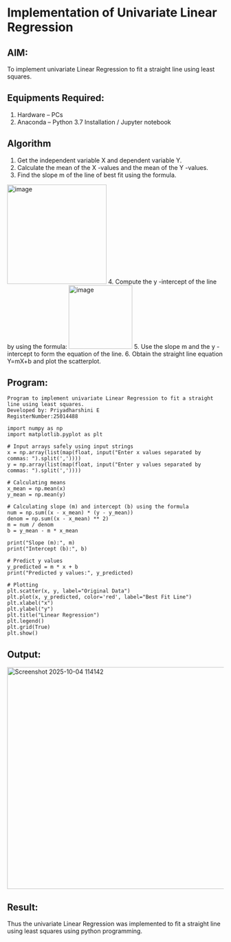 # Implementation of Univariate Linear Regression
## AIM:
To implement univariate Linear Regression to fit a straight line using least squares.

## Equipments Required:
1. Hardware – PCs
2. Anaconda – Python 3.7 Installation / Jupyter notebook

## Algorithm
1. Get the independent variable X and dependent variable Y.
2. Calculate the mean of the X -values and the mean of the Y -values.
3. Find the slope m of the line of best fit using the formula. 
<img width="231" alt="image" src="https://user-images.githubusercontent.com/93026020/192078527-b3b5ee3e-992f-46c4-865b-3b7ce4ac54ad.png">
4. Compute the y -intercept of the line by using the formula:
<img width="148" alt="image" src="https://user-images.githubusercontent.com/93026020/192078545-79d70b90-7e9d-4b85-9f8b-9d7548a4c5a4.png">
5. Use the slope m and the y -intercept to form the equation of the line.
6. Obtain the straight line equation Y=mX+b and plot the scatterplot.

## Program:
```
Program to implement univariate Linear Regression to fit a straight line using least squares.
Developed by: Priyadharshini E
RegisterNumber:25014488

import numpy as np
import matplotlib.pyplot as plt

# Input arrays safely using input strings
x = np.array(list(map(float, input("Enter x values separated by commas: ").split(','))))
y = np.array(list(map(float, input("Enter y values separated by commas: ").split(','))))

# Calculating means
x_mean = np.mean(x)
y_mean = np.mean(y)

# Calculating slope (m) and intercept (b) using the formula
num = np.sum((x - x_mean) * (y - y_mean))
denom = np.sum((x - x_mean) ** 2)
m = num / denom
b = y_mean - m * x_mean

print("Slope (m):", m)
print("Intercept (b):", b)

# Predict y values
y_predicted = m * x + b
print("Predicted y values:", y_predicted)

# Plotting
plt.scatter(x, y, label="Original Data")
plt.plot(x, y_predicted, color='red', label="Best Fit Line")
plt.xlabel("x")
plt.ylabel("y")
plt.title("Linear Regression")
plt.legend()
plt.grid(True)
plt.show()

```

## Output:

<img width="556" height="516" alt="Screenshot 2025-10-04 114142" src="https://github.com/user-attachments/assets/0680095e-4e38-4999-837e-354cde956869" />



## Result:
Thus the univariate Linear Regression was implemented to fit a straight line using least squares using python programming.

